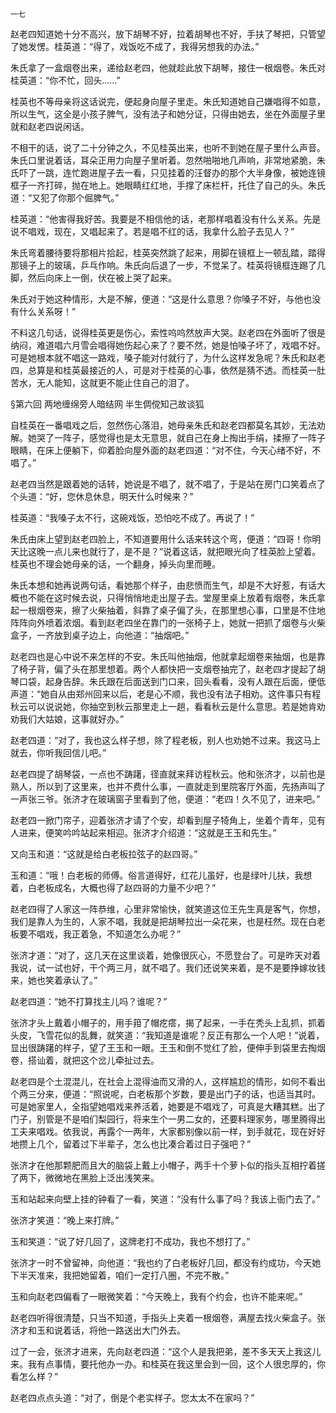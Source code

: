     一七 

   赵老四知道她十分不高兴，放下胡琴不好，拉着胡琴也不好，手扶了琴把，只管望了她发愣。桂英道：“得了，戏饭吃不成了，我得另想我的办法。”

   朱氏拿了一盒烟卷出来，递给赵老四，他就趁此放下胡琴，接住一根烟卷。朱氏对桂英道：“你不忙，回头……”

   桂英也不等母亲将这话说完，便起身向屋子里走。朱氏知道她自己嫌唱得不如意，所以生气，这全是小孩子脾气，没有法子和她分证，只得由她去，坐在外面屋子里就和赵老四说闲话。

   不相干的话，说了二十分钟之久，不见桂英出来，也听不到她在屋子里什么声音。朱氏口里说着话，耳朵正用力向屋子里听着。忽然啪啪地几声响，非常地紧脆，朱氏吓了一跳，连忙跑进屋子去一看，只见挂着的汪督办的那个大半身像，被她连镜框子一齐打碎，抛在地上。她眼睛红红地，手撑了床栏杆，托住了自己的头。朱氏道：“又犯了你那个倔脾气。”

   桂英道：“他害得我好苦。我要是不相信他的话，老那样唱着没有什么关系。先是说不唱戏，现在，又唱起来了。若是唱不红的话，我拿什么脸子去见人？”

   朱氏弯着腰待要将那相片拾起，桂英突然跳了起来，用脚在镜框上一顿乱踏，踏得那镜子上的玻璃，乒乓作响。朱氏向后退了一步，不觉呆了。桂英将镜框连踢了几脚，然后向床上一倒，伏在被上哭了起来。

   朱氏对于她这种情形，大是不解，便道：“这是什么意思？你嗓子不好，与他也没有什么关系呀！”

   不料这几句话，说得桂英更是伤心，索性呜呜然放声大哭。赵老四在外面听了很是纳闷，难道唱六月雪会唱得她伤起心来了？要不然，她是怕嗓子坏了，戏唱不好。可是她根本就不唱这一路戏，嗓子能对付就行了，为什么这样发急呢？朱氏和赵老四，总算是和桂英最接近的人，可是对于桂英的心事，依然是猜不透。而桂英一肚苦水，无人能知，这就更不能止住自己的泪了。

   §第六回 两地缠绵旁人暗结网 半生倜傥知己故谈狐

   自桂英在一番唱戏之后，忽然伤心落泪，她母亲朱氏和赵老四都莫名其妙，无法劝解。她哭了一阵子，感觉得也是太无意思，就自己在身上掏出手绢，揉擦了一阵子眼睛，在床上便躺下，仰着脸向屋外面的赵老四道：“对不住，今天心绪不好，不唱了。”

   赵老四当然是跟着她的话转，她说是不唱了，就不唱了，于是站在房门口笑着点了个头道：“好，您休息休息，明天什么时候来？”

   桂英道：“我嗓子太不行，这碗戏饭，恐怕吃不成了。再说了！”

   朱氏由床上望到赵老四脸上，不知道要用什么话来转这个弯，便道：“四哥！你明天比这晚一点儿来也就行了，是不是？”说着这话，就把眼光向了桂英脸上望着。桂英也不理会她母亲的话，一个翻身，掉头向里而睡。

   朱氏本想和她再说两句话，看她那个样子，由悲愤而生气，却是不大好惹，有话大概也不能在这时候去说，只得悄悄地走出屋子去。堂屋里桌上放着有烟卷，朱氏拿起一根烟卷来，擦了火柴抽着，斜靠了桌子偏了头，在那里想心事，口里是不住地阵阵向外喷着浓烟。看到赵老四坐在靠门的一张椅子上，她就一把抓了烟卷与火柴盒子，一齐放到桌子边上，向他道：“抽烟吧。”

   赵老四也是心中说不来怎样的不安。朱氏叫他抽烟，他就拿起烟卷来抽烟，也是靠了椅子背，偏了头在那里想着。两个人都快把一支烟卷抽完了，赵老四才提起了胡琴口袋，起身告辞。朱氏跟在后面送到门口来，回头看看，没有人跟在后面，便低声道：“她自从由郑州回来以后，老是心不顺，我也没有法子相劝。这件事只有程秋云可以说说她，你抽空到秋云那里走上一趟，看看秋云是什么意思。若是她肯劝劝我们大姑娘，这事就好办。”

   赵老四道：“对了，我也这么样子想，除了程老板，别人也劝她不过来。我这马上就去，你听我回信儿吧。”

   赵老四提了胡琴袋，一点也不踌躇，径直就来拜访程秋云。他和张济才，以前也是熟人，所以到了这里来，也并不费什么事，一直就走到里院客厅外面，先扬声叫了一声张三爷。张济才在玻璃窗子里看到了他，便道：“老四！久不见了，进来吧。”

   赵老四一掀门帘子，迎着张济才请了个安，却看到屋子犄角上，坐着个青年，见有人进来，便笑吟吟站起来相迎。张济才介绍道：“这就是王玉和先生。”

   又向玉和道：“这就是给白老板拉弦子的赵四哥。”

   玉和道：“哦！白老板的师傅。俗言道得好，红花儿虽好，也是绿叶儿扶，我想着，白老板成名，大概也得了赵四哥的力量不少吧？”

   赵老四得了人家这一阵恭维，心里非常愉快，就笑道这位王先生真是客气，你想，我们是靠人为生的，人家不唱，我就是把胡琴拉出一朵花来，也是枉然。现在白老板要不唱戏，我正着急，不知道怎么办呢？”

   张济才道：“对了，这几天在这里谈着，她像很灰心，不愿登台了。可是昨天对着我说，试一试也好，干个两三月，就不唱了。我们还说笑来着，是不是要挣嫁妆钱来，她也笑着承认了。”

   赵老四道：“她不打算找主儿吗？谁呢？”

   张济才头上戴着小帽子的，用手箝了帽疙瘩，揭了起来，一手在秃头上乱抓，抓着头皮，飞雪花似的乱舞，就笑道：“我知道是谁呢？反正有那么一个人吧！”说着，显出很踌躇的样子，望了王玉和一眼。王玉和倒不觉红了脸，便伸手到袋里去掏烟卷，搭讪着，就把这个岔儿牵扯过去。

   赵老四是个土混混儿，在社会上混得油而又滑的人，这样尴尬的情形，如何不看出个两三分来，便道：“照说呢，白老板那个岁数，要是出门子的话，也适当其时。可是她家里人，全指望她唱戏来养活着，她要是不唱戏了，可真是大糟其糕。出了门子，别管是不是咱们梨园行，将来生个一男二女的，还要料理家务，哪里腾得出工夫来唱戏。依我说，再露个一两年，大家都别像以前一样，到手就花，现在好好地攒上几个，留着过下半辈子，怎么也比凑合着过日子强吧？”

   张济才在他那颗肥而且大的脑袋上戴上小帽子，两手十个萝卜似的指头互相拧着搓了两下，微微地在黑脸上泛出浅笑来。

   玉和站起来向壁上挂的钟看了一看，笑道：“没有什么事了吗？我该上衙门去了。”

   张济才笑道：“晚上来打牌。”

   玉和笑道：“说了好几回了，这牌老打不成功，我也不想打了。”

   张济才一时不曾留神，向他道：“我也约了白老板好几回，都没有约成功，今天她下半天准来，我把她留着，咱们一定打八圈，不完不散。”

   玉和向赵老四偏看了一眼微笑着：“今天晚上，我有个约会，也许不能来呢。”

   赵老四听得很清楚，只当不知道，手指头上夹着一根烟卷，满屋去找火柴盒子。张济才和玉和说着话，将他一路送出大门外去。

   过了一会，张济才进来，先向赵老四道：“这个人是我把弟，差不多天天上我这儿来。我有点事情，要托他办一办。和桂英在我这里会到一回，这个人很忠厚的，你看怎么样？”

   赵老四点点头道：“对了，倒是个老实样子。您太太不在家吗？”

